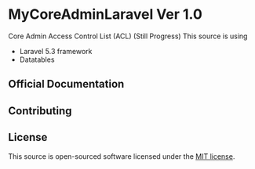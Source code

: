 # MyCoreAdminLaravel Ver 1.0

Core Admin Access Control List (ACL) (Still Progress)
This source is using
* Laravel 5.3 framework 
* Datatables

## Official Documentation

## Contributing

## License

This source is open-sourced software licensed under the [MIT license](http://opensource.org/licenses/MIT).
